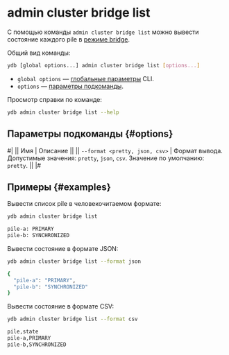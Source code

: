 # admin cluster bridge list

С помощью команды `admin cluster bridge list` можно вывести состояние каждого pile в [режиме bridge](../../../../concepts/bridge.md).

Общий вид команды:

```bash
ydb [global options...] admin cluster bridge list [options...]
```

* `global options` — [глобальные параметры](../global-options.md) CLI.
* `options` — [параметры подкоманды](#options).

Просмотр справки по команде:

```bash
ydb admin cluster bridge list --help
```

## Параметры подкоманды {#options}

#|
|| Имя | Описание ||
|| `--format <pretty, json, csv>` | Формат вывода. Допустимые значения: `pretty`, `json`, `csv`. Значение по умолчанию: `pretty`. ||
|#

## Примеры {#examples}

Вывести список pile в человекочитаемом формате:

```bash
ydb admin cluster bridge list

pile-a: PRIMARY
pile-b: SYNCHRONIZED
```


Вывести состояние в формате JSON:

```bash
ydb admin cluster bridge list --format json

{
  "pile-a": "PRIMARY",
  "pile-b": "SYNCHRONIZED"
}
```

Вывести состояние в формате CSV:

```bash
ydb admin cluster bridge list --format csv

pile,state
pile-a,PRIMARY
pile-b,SYNCHRONIZED
```
